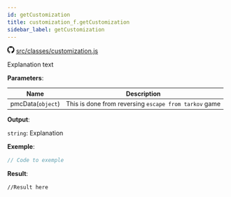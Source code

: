 ```yaml
---
id: getCustomization
title: customization_f.getCustomization
sidebar_label: getCustomization
---
```

![](/img/github.png) [src/classes/customization.js](https://github.com/TrustedSourceLeaks/LeakedServer/blob/master/src/classes/customization.js#L9)

Explanation text

**Parameters**:

Name  |   Description 
----------- |   -----------
pmcData(`object`)  |   This is done from reversing `escape from tarkov` game


**Output**:

`string`: Explanation


**Exemple**:
```js
// Code to exemple
```

**Result**:
```
//Result here
```